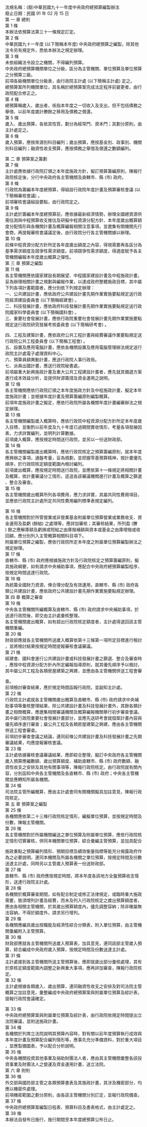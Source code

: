 法規名稱：(廢)中華民國九十一年度中央政府總預算編製辦法  
廢止日期：民國 91 年 02 月 15 日  
第 一 章 總則  
第 1 條  
本辦法依預算法第三十一條規定訂定。  
第 2 條  
中華民國九十一年度 (以下簡稱本年度) 中央政府總預算之編製，除其他  
法令另有規定外，悉依本辦法之規定辦理。  
第 3 條  
未依組織法令設立之機關，不得編列預算。  
中央政府總預算機關單位之分級，區分為主管機關、單位預算及單位預算  
之分預算三級。  
前項各級機關單位分級表，由行政院主計處 (以下簡稱主計處) 定之。  
總預算案所列機關單位，其名稱於總預算案完成法定程序前變更者，由行  
政院配合修正之。  
第 4 條  
總預算稱歲入、歲出者，係指本年度之一切收入及支出，但不包括債務之  
舉借、以前年度歲計賸餘之移用及債務之償還。  
第 5 條  
歲入、歲出預算，各依其性質，劃分為經常門、資本門；其劃分原則，由  
主計處定之。  
第 6 條  
歲入預算，應按來源別科目編列；歲出預算，應按基金別、政事別、機關  
別科目編列；融資性收支預算，應按債務之舉借及償還之數額編列。  


第 二 章 預算案之籌劃  
第 7 條  
主計處應依據行政院訂頒之本年度施政方針，擬訂預算籌編原則，陳報行  
政院核定後，分行中央政府各主管機關及直轄市、縣 (市) 政府。  
第 8 條  
行政院為籌編本年度總預算，得組設行政院年度計畫及預算審核會議 (以  
下簡稱審核會議) 。  
前項審核會議組設要點，由行政院定之。  
第 9 條  
主計處於籌編本年度總預算前，應依據最新經濟情勢，辦理全國總資源供  
需估測與中程預算收支推估及研擬中程資源分配方針、本年度歲出概算額  
度分配情形與各機關計畫及概算編報相關注意事項，並邀集有關機關先行  
會商，再提報審核會議議定後，由行政院分行各主管機關據以辦理。  
第 10 條  
前條中程資源分配方針所定各年度歲出額度之內容，得視需要再各區分為  
基準需求額度及競爭性需求額度。前項競爭性需求額度，得適度賦予各主  
管機關編報本年度歲出概算之彈性。  
第 三 章 預算之編製  
第 11 條  
各主管機關應依國家建設長期展望、中程國家建設計畫及中程施政計畫，  
妥為辦理相關計畫之規劃與編報作業，以達成政府整體施政目標，其中屬  
下列各項計畫範圍者，應分別依下列規定辦理：  
一、公共建設計畫，應依政府公共建設計畫先期作業實施要點規定送行政  
院經濟建設委員會 (以下簡稱經建會) 。  
二、科技發展計畫，應依政府科技發展計畫先期作業實施要點規定送行政  
院國家科學委員會 (以下簡稱國科會) 。  
三、重要社會發展計畫，應依行政院重要社會發展計畫先期作業實施要點  
規定送行政院研究發展考核委員會 (以下簡稱研考會) 。  


四、工程及建築計畫，應依政府公共工程計畫與經費審議作業要點規定送  
行政院公共工程委員會 (以下簡稱工程會) 。  
五、設置及應用電腦計畫，應依各機關設置及應用電腦管理辦法規定送行  
政院主計處電子處理資料中心。  
六、預算員額異動計畫，應送行政院人事行政局。  
七、派員出國計畫，應送行政院秘書處。  
前項屬重大新興施政計畫及重大公共工程建設計畫者，應先就其備選方案  
進行成本效益分析，並提供財源籌措及資金運用之說明。  
第 12 條  
各主管機關應依行政院訂頒之本年度施政方針及中程施政計畫，擬定本年  
度施政計畫；並根據年度計畫及預算籌編原則編製概算。  
前項年度施政計畫之擬定，應依行政院所屬各機關年度計畫編審辦法之規  
定辦理。  
第 13 條  
各主管機關編製歲入概算時，應依行政院中程資源分配方針所定本年度歲  
入目標，並衡酌以前年度及九十年度已過期間實收情形，考量各項發展因  
素，力求詳實編列，並明列計算數據。  
前項歲入概算，應按規定時間送行政院，並另以一份送財政部。  
第 14 條  
各主管機關編製歲出概算時，應依行政院核定之預算籌編原則，就本年度  
應興辦之事項，通盤考量，妥為規劃，並把握零基預算精神，按計畫優先  
順序，於行政院核定額度範圍內檢討編列。  
前項歲出概算，應按規定時間送行政院，並應依第十一條規定將相關計畫  
及概算，依計畫審議分工情形，逕送各該審議機關進行計畫及概算之篩選  
、整合及審查。  
第 15 條  
各主管機關歲出概算所列各項費用，應力求詳實，其屬共同性費用項目，  
並應依行政院主計處所定共同性費用編列標準表規定編列。  


第 16 條  
各主管機關對於所管營業或非營業基金附屬單位預算營業或業務收支、資  
金運用及盈虧 (餘絀) 之處理等，應詳加審核；其審核結果，所列盈 (賸  
) 餘之應解庫額及虧損或短絀之由庫撥補額與資本或基金之由庫增撥或收  
回額，應分別列入主管概算相關科目項下。  
附屬單位預算之編製，應依行政院所定本年度之附屬單位預算編製辦法之  
規定辦理。  
第 17 條  
直轄市、縣 (市) 政府應根據施政方針及行政院核定之預算籌編原則，擬  
具施政綱要，如有請求中央補助事項，應配合中央政府總預算編製程序，  
按規定時間送達行政院。  
第 18 條  
為統籌全國財力資源，俾合理分配及有效運用，直轄市、縣 (市) 政府各  
類公共建設計畫，應依政府公共建設計畫先期作業實施要點規定辦理。  
第 四 章 概算之審查  
第 19 條  
中央各主管機關所編概算及直轄市、縣 (市) 政府請求中央補助事項，於  
送達行政院後，即交由主計處彙核整理。  
各主管機關歲出概算，如有超出行政院核定額度者，主計處得退回該主管  
機關重編。  
第 20 條  
財政部應就各主管機關所送歲入概算依第十三條第一項所定目標進行檢討  
，並將檢討結果按規定時間提報審核會議審議。  
第 21 條  
經建會、國科會進行公共建設計畫或科技發展計畫之篩選、整合及審查時  
，應按中程資源分配方針內所定編報指導原則，就其優先順序予以檢討，  
其中屬公共工程及各類房屋建築之興建，並應由各主管機關併送工程會審  


查。  
前項檢討審查結果，應於規定時間函報行政院，並副知主計處。  
第 22 條  
行政院主計處就各主管機關歲出概算及直轄市、縣 (市) 政府請求中央補  
助事項等彙核整理結果，除公共建設計畫及科技發展計畫外，其餘各類計  
畫之相關概算，應邀集相關審議機關及概算編報機關舉行初步審查會議。  
其中屬行政院重要社會發展計畫部分，並應先送研考會就個案計畫內容與  
優先順序進行審查；屬公共工程及各類房屋建築之興建，應由各主管機關  
併送工程會審查。  
前項初步審查會議之結論，連同前條公共建設計畫及科技發展計畫之先期  
審議結果，均應提報審核會議。  
第 23 條  
主計處依據審核會議審議結果，應即綜合整理，擬訂中央政府各主管機關  
歲入預算應編數額、歲出預算額度、補助直轄市、縣 (市) 政府數額、融  
資性收支之安排及其他有關事項等，陳報行政院核定。由行政院就有關內  
容，分別函知中央各主管機關及各直轄市、縣 (市) 政府；中央各主管機  
關並應轉知所屬各機關。  
第 24 條  
司法院主管所編概算，應由主計處會同有關機關擬具加註意見，陳報行政  
院核定。  
第 五 章 預算案之編製  
第 25 條  
各機關應依第二十三條行政院核定情形，編擬單位預算，並按規定時間及  
份數，陳報主管機關。  
第 26 條  
各主管機關對於所屬機關編送之單位預算及附屬單位預算，應依行政院核  
定情形切實審核，併同本機關單位預算，綜合彙編主管預算，並加具配合  


施政重點之預算編列情形、預期目標及績效衡量指標等能充分揭露政府作  
為之必要說明，連同本機關及所屬各機關之單位預算，按規定時間及份數  
送達主計處，同時另以主管歲入預算表一份送財政部。  
第 27 條  
直轄市、縣 (市) 政府應按規定時間，將本年度各該地方全盤預算收支情  
形，送達行政院主計處。  
第 28 條  
各機關於概算審查期間，如有配合制定或修正法律規定，或臨時重大施政  
需要，致須增列計畫及經費，而未及列入行政院核定之歲出預算額度者，  
應由各相關主管機關，於其歲出預算額度內，儘先調整容納；除非確屬無  
法容納，不得於額度外，請求另行增列。  
第 29 條  
各機關應編具歲出按職能及經濟性綜合分類表，附入單位預算，由主管機  
關彙編附入主管預算。  
第 30 條  
財政部應就各主管機關所送歲入預算表，加具意見，連同該部主管歲入預  
算，綜合編成中央政府歲入預算，按規定時間及份數送達主計處。  
第 31 條  
主計處接到各主管機關所送主管預算後，應即就歲出部分彙核處理，其有  
於原核定額度範圍內調整之新興重大事項，應再詳加審查，陳報行政院核  
定。  
第 32 條  
主計處根據各類歲入、歲出預算，連同融資性收支之安排及對司法院主管  
概算之加註意見，彙整編成中央政府總預算案與附屬單位預算及綜計表，  
提報行政院會議確定。  


第 33 條  
中央政府總預算案與附屬單位預算及綜計表，由行政院依規定時間提出立  
法院審議，並附送施政計畫。  
第 34 條  
各機關於列席立法院說明其預算內容時，對有關以前年度預算執行成效與  
本年度計畫及預算配合編列情形等，應事先充分準備資料，對於重大項目  
，並應製備圖表，予以配合分析說明。  
第 35 條  
中央各機關投資其他事業及捐助財團法人者，應由其主管機關彙整各該投  
資事業及財團法人之營運及資金運用計畫，送立法院。  
第 六 章 附則  
第 36 條  
外交部與國防部主管之各類預算書表及其施政計畫，其涉及機密部分，均  
應以機密件處理。  
前項機密範圍之劃分原則，由各該主管機關分別訂定，並報行政院備查。  
第 37 條  
中央政府總預算案編製日程表、預算科目及書表格式，由主計處定之。  
第 38 條  
本辦法自發布日施行，施行期間至本年度總預算公布日止。  


